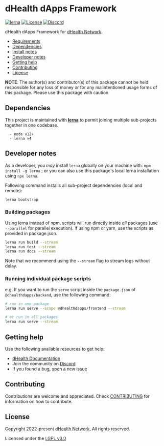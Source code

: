 # dHealth dApps Framework

[![lerna](https://img.shields.io/badge/maintained%20with-lerna-cc00ff.svg)](https://lerna.js.org/)
[![License](https://img.shields.io/badge/License-LGPL%203.0%20only-blue.svg)][license]
[![Discord](https://img.shields.io/badge/chat-on%20discord-green.svg)][discord]

dHealth dApps Framework for [dHealth Network][parent-url].

- [Requirements](#requirements)
- [Dependencies](#dependencies)
- [Install notes](INSTALL.md)
- [Developer notes](#developer-notes)
- [Getting help](#getting-help)
- [Contributing](#contributing)
- [License](#license)

**NOTE**: The author(s) and contributor(s) of this package cannot be held responsible for any loss of money or for any malintentioned usage forms of this package. Please use this package with caution.

## Dependencies

This project is maintained with [**lerna**](https://lerna.js.org/) to permit joining multiple sub-projects together in one codebase. 

```
  - node v12+
  - lerna v4
```

## Developer notes

As a developer, you *may* install `lerna` globally on your machine with: `npm install -g lerna` ; or you can also use this package's local lerna installation using `npx lerna`.

Following command installs all sub-project dependencies (local and remote):

```bash
lerna bootstrap
```

### Building packages

Using lerna instead of npm, scripts will run directly inside *all* packages (use `--parallel` for parallel execution). If using npm or yarn, use the scripts as provided in package.json.

```bash
lerna run build --stream
lerna run test --stream
lerna run docs --stream
```

Note that we recommend using the `--stream` flag to stream logs without delay.

### Running individual package scripts

e.g. If you want to run the `serve` script inside the `package.json` of `@dhealthdapps/backend`, use the following command:

```bash
# run in one package
lerna run serve --scope @dhealthdapps/frontend --stream

# or run in all packages
lerna run serve --stream
```

## Getting help

Use the following available resources to get help:

- [dHealth Documentation][docs]
- Join the community on [Discord][discord] 
- If you found a bug, [open a new issue][issues]

## Contributing

Contributions are welcome and appreciated. 
Check [CONTRIBUTING](CONTRIBUTING.md) for information on how to contribute.

## License

Copyright 2022-present [dHealth Network][parent-url], All rights reserved.

Licensed under the [LGPL v3.0](LICENSE)

[license]: https://opensource.org/licenses/LGPL-3.0
[parent-url]: https://dhealth.network
[docs]: https://docs.dhealth.com
[issues]: https://github.com/dhealthproject/dapps-framework/issues
[discord]: https://discord.gg/P57WHbmZjk
